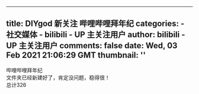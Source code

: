 
---
title: DIYgod 新关注 哔哩哔哩拜年纪
categories: 
    - 社交媒体
    - bilibili - UP 主关注用户
author: bilibili - UP 主关注用户
comments: false
date: Wed, 03 Feb 2021 21:06:29 GMT
thumbnail: ''
---

<div>   
哔哩哔哩拜年纪<br>文件夹已经新建好了，肯定没问题，稳得很！<br>总计326  
</div>
            